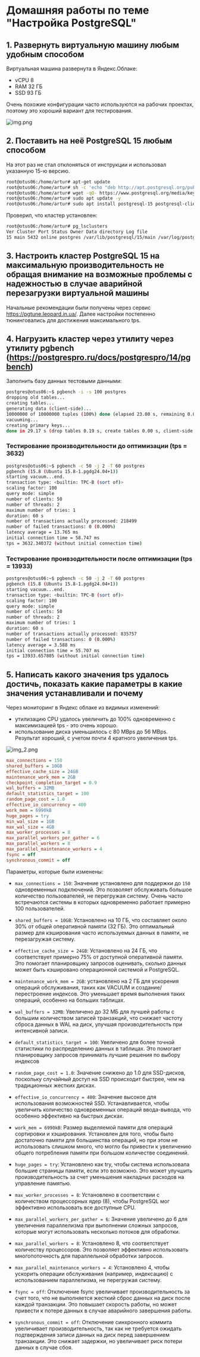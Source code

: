 # Домашняя работы по теме "Настройка PostgreSQL"

## 1. Развернуть виртуальную машину любым удобным способом

Виртуальная машина развернута в Яндекс.Облаке:

- vCPU 8
- RAM 32 ГБ
- SSD 93 ГБ

Очень похожие конфигурации часто используются на рабочих проектах, поэтому это хороший вариант для тестирования.

![img.png](img.png)

## 2. Поставить на неё PostgreSQL 15 любым способом

На этот раз не стал отклоняться от инструкции и использовал указанную 15-ю версию.

```bash
root@otus06:/home/artur# apt-get update
root@otus06:/home/artur# sh -c 'echo "deb http://apt.postgresql.org/pub/repos/apt $(lsb_release -cs)-pgdg main" > /etc/apt/sources.list.d/pgdg.list'
root@otus06:/home/artur# wget -qO- https://www.postgresql.org/media/keys/ACCC4CF8.asc | sudo tee /etc/apt/trusted.gpg.d/pgdg.asc &>/dev/null
root@otus06:/home/artur# sudo apt update -y
root@otus06:/home/artur# sudo apt install postgresql-15 postgresql-client -y
```

Проверил, что кластер установлен:

```bash 
root@otus06:/home/artur# pg_lsclusters
Ver Cluster Port Status Owner Data directory Log file
15 main 5432 online postgres /var/lib/postgresql/15/main /var/log/postgresql/postgresql-15-main.log
```

## 3. Настроить кластер PostgreSQL 15 на максимальную производительность не обращая внимание на возможные проблемы с надежностью в случае аварийной перезагрузки виртуальной машины

Начальные рекомендации были получены через сервис https://pgtune.leopard.in.ua/. Далее настройки постепенно
тюнинговались для достижения максимального tps.

## 4. Нагрузить кластер через утилиту через утилиту pgbench (https://postgrespro.ru/docs/postgrespro/14/pgbench)

Заполнить базу данных тестовыми данными:

```bash
postgres@otus06:~$ pgbench -i -s 100 postgres
dropping old tables...
creating tables...
generating data (client-side)...
10000000 of 10000000 tuples (100%) done (elapsed 23.00 s, remaining 0.00 s)
vacuuming...
creating primary keys...
done in 29.17 s (drop tables 0.19 s, create tables 0.00 s, client-side generate 23.10 s, vacuum 0.19 s, primary keys 5.68 s).
```

### Тестирование производительности до оптимизации (tps = 3632)

```bash
postgres@otus06:~$ pgbench -c 50 -j 2 -T 60 postgres
pgbench (15.8 (Ubuntu 15.8-1.pgdg24.04+1))
starting vacuum...end.
transaction type: <builtin: TPC-B (sort of)>
scaling factor: 100
query mode: simple
number of clients: 50
number of threads: 2
maximum number of tries: 1
duration: 60 s
number of transactions actually processed: 218499
number of failed transactions: 0 (0.000%)
latency average = 13.765 ms
initial connection time = 58.747 ms
tps = 3632.340372 (without initial connection time)
```

### Тестирование проивзодительности после оптимизации (tps = 13933)

```bash
postgres@otus06:~$ pgbench -c 50 -j 2 -T 60 postgres
pgbench (15.8 (Ubuntu 15.8-1.pgdg24.04+1))
starting vacuum...end.
transaction type: <builtin: TPC-B (sort of)>
scaling factor: 100
query mode: simple
number of clients: 50
number of threads: 2
maximum number of tries: 1
duration: 60 s
number of transactions actually processed: 835757
number of failed transactions: 0 (0.000%)
latency average = 3.588 ms
initial connection time = 55.707 ms
tps = 13933.657805 (without initial connection time)
```

## 5. Написать какого значения tps удалось достичь, показать какие параметры в какие значения устанавливали и почему

Через мониторинг в Яндекс облаке из видимых изменений:

- утилизацию CPU удалось увеличить до 100% одновременно с максимизацией tps - это очень хорошо.
- использование диска уменьшилось с 80 MBps до 56 MBps. Результат хороший, с учетом почти 4 кратного увеличения tps.

![img_2.png](img_2.png)

```ini
max_connections = 150
shared_buffers = 10GB
effective_cache_size = 24GB
maintenance_work_mem = 2GB
checkpoint_completion_target = 0.9
wal_buffers = 32MB
default_statistics_target = 100
random_page_cost = 1.0
effective_io_concurrency = 400
work_mem = 6990kB
huge_pages = try
min_wal_size = 1GB
max_wal_size = 4GB
max_worker_processes = 8
max_parallel_workers_per_gather = 6
max_parallel_workers = 8
max_parallel_maintenance_workers = 4
fsync = off
synchronous_commit = off
```

Параметры, которые были изменены:

- `max_connections = 150`: Значение установлено для поддержки до `150` одновременных подключений. Это позволяет
  обслуживать большое количество пользователей, не перегружая систему. Очень часто встречаются системы в которых
  одновременно работает примерно 100 пользователей.

- `shared_buffers = 10GB`: Установлено на 10 ГБ, что составляет около 30% от общей оперативной памяти (32 ГБ). Это
  оптимальный размер для кэширования часто используемых данных в памяти, не перезагружая систему.

- `effective_cache_size = 24GB`: Установлено на 24 ГБ, что соответствует примерно 75% от доступной оперативной памяти.
  Это помогает планировщику запросов оценивать, сколько данных может быть кэшировано операционной системой и PostgreSQL.

- `maintenance_work_mem = 2GB`: установлено на 2 ГБ для ускорения операций обслуживания, таких как VACUUM и
  создание/перестроение индексов. Это уменьшает время выполнения таких операций, особенно на больших таблицах.

- `wal_buffers = 32MB`: Увеличено до 32 МБ для лучшей работы с большим количеством записей транзакций, что снижает
  частоту сброса данных в WAL на диск, улучшая производительность при интенсивной записи.

- `default_statistics_target = 100`: Увеличено для более точной статистики по распределению данных в таблицах. Это
  помогает планировщику запросов принимать лучшие решения по выбору индексов

- `random_page_cost = 1.0`: Значение снижено до 1.0 для SSD-дисков, поскольку случайный доступ на SSD происходит
  быстрее, чем на традиционных жестких дисках.

- `effective_io_concurrency = 400`: Значение высокое для использования возможностей SSD. Устанавливается, чтобы
  увеличить количество одновременных операций ввода-вывода, что особенно эффективно на быстрых дисках.

- `work_mem = 6990kB`: Размер выделяемой памяти для операций сортировки и хэширования. Установлен для того, чтобы было
  достаточно памяти для большинства операций, но при этом не использовать слишком много, что могло бы привести к
  увеличению общего потребления памяти при большом количестве соединений.

- `huge_pages = try`: Установлено как try, чтобы система использовала большие страницы памяти, если это возможно. Это
  может улучшить производительность за счет уменьшения накладных расходов на управление памятью.

- `max_worker_processes = 8`: Установлено в соответствии с количеством процессорных ядер (8), чтобы PostgreSQL мог
  эффективно использовать все доступные CPU.

- `max_parallel_workers_per_gather = 6`: Значение увеличено до 6 для увеличения параллелизма при выполнении сложных
  запросов, которые могут использовать несколько потоков для обработки.

- `max_parallel_workers = 8`: Установлено 8, что соответствует количеству процессоров. Это позволяет эффективно
  использовать многопоточность для параллельной обработки запросов.

- `max_parallel_maintenance_workers = 4`: Установлено 4, чтобы ускорить операции обслуживания (например, индексацию) с
  использованием параллелизма, не перегружая систему.

- `fsync = off`: Отключение fsync увеличивает производительность за счет того, что не выполняется жесткий сброс данных
  на диск после каждой транзакции. Это повышает скорость работы, но может привести к потере данных в случае аварийного
  завершения работы.

- `synchronous_commit = off`: Отключение синхронного коммита увеличивает производительность, так как не требуется
  ожидать подтверждения записи данных на диск перед завершением транзакции. Это снижает задержки, но увеличивает риск
  потери данных в случае сбоя.